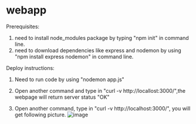 # webapp

Prerequisites:

1. need to install node_modules package by typing "npm init" in command line.
2. need to download dependencies like express and nodemon by using "npm install express nodemon" in command line.

Deploy instructions:

1. Need to run code by using "nodemon app.js"

2. Open another command and type in "curl -v http://locallost:3000/",the webpage will return server status "OK"

3. Open another command, type in "curl -v http://localhost:3000/", you will get following picture.
![image](https://user-images.githubusercontent.com/77525269/192927716-69896a52-7644-4833-9b98-79fe11d3546d.png)


